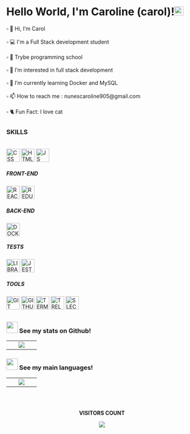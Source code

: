 <h1>Hello World, I'm Caroline (carol)!<img src="https://github.com/TheDudeThatCode/TheDudeThatCode/blob/master/Assets/Earth.gif" width="24px"></h1>

<p>
▫️ 👋 Hi, I’m  Carol<br><br>
▫️ 💻 I'm a Full Stack development student<br><br>
▫️ 🏫️ Trybe programming school<br><br>
▫️ 👀 I’m interested in  full stack development<br><br>
▫️ 🌱 I’m currently learning Docker and MySQL<br><br>
▫️ 📫 How to reach me : nunescaroline905@gmail.com<br><br>
▫️ 🐈 Fun Fact: I love cat<br>
</p>

##

<h3>
  <p>SKILLS<p>
</h3>

<br>

<div>
<img width="35px" height="35" src="https://img.icons8.com/ios/512/css3.png" alt="CSS">
<img width="35px" height="35" src="https://img.icons8.com/ios/512/html-5--v2.png" alt="HTML">
<img width="35px" height="35" src="https://img.icons8.com/ios/512/javascript.png" alt="JS">
</div>

<div>
<h5>FRONT-END</h5>
<img width="35px" height="35" src="https://img.icons8.com/ios-filled/512/react-native.png" alt="REACT">
<img width="35px" height="35" src="https://img.icons8.com/ios/512/redux.png" alt="REDUX">
</div>

<div>
<h5>BACK-END</h5>
<img width="35px" height="35" src="https://img.icons8.com/ios/512/docker.png" alt="DOCKER">
</div>

<div>
<h5>TESTS</h5>
<img width="35px" height="35" src="https://cdn-icons-png.flaticon.com/512/1841/1841310.png" alt="LIBRARY">
<img width="35px" height="35" src="https://img.icons8.com/external-tal-revivo-bold-tal-revivo/512/external-jest-can-collect-code-coverage-information-from-entire-projects-logo-bold-tal-revivo.png" alt="JEST">
</div>

<div>
<h5>TOOLS</h5>
<img width="35px" height="35" src="https://img.icons8.com/ios-filled/512/git.png" alt="GIT">
<img width="35px" height="35" src="https://img.icons8.com/ios-filled/512/github.png" alt="GITHUB">
<img width="35px" height="35" src="https://img.icons8.com/ios-filled/512/console.png" alt="TERMINAL">
<img width="35px" height="35" src="https://img.icons8.com/ios-filled/512/trello.png" alt="TRELLO">
<img width="35px" height="35" src="https://img.icons8.com/ios-filled/512/slack-new.png" alt="SLECK">
</div>

##

#### <h3><img src="https://cdn-icons-png.flaticon.com/512/4940/4940215.png" width="30"> See my stats on Github!</h3>

<table>
  <tr>
    <td width="40%" align="center" vertical-align="middle">
      <img src="https://github-readme-stats.vercel.app/api?username=carolhn&theme=midnight-purple&include_all_commits=true&count_private=true" />
    </td>
   </tr>
</table>
   
#### <h3><img src="https://cdn-icons-png.flaticon.com/512/4940/4940215.png" width="30"> See my main languages!</h3>

<table>
  <tr>
    <td width="40%" align="center" vertical-align="middle">
      <img src="https://github-readme-stats.vercel.app/api/top-langs/?username=carolhn&theme=midnight-purple&layout=compact" />
    </td>
   </tr>
</table>

##

<div align="center">
<br>
<p align="centre"><b>VISITORS COUNT</b></p>  
  <p align="center">
    <img align="center" src="https://komarev.com/ghpvc/?username=carolhn&color=blueviolet&style=for-the-badge" />
</p>
<br>
</div


